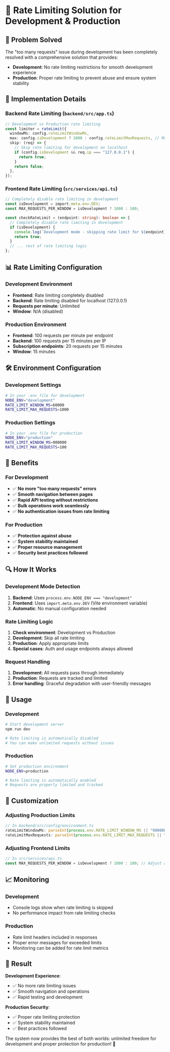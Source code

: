 # 🚀 Rate Limiting Solution for Development & Production

## 🎯 Problem Solved

The "too many requests" issue during development has been completely resolved with a comprehensive solution that provides:

- **Development**: No rate limiting restrictions for smooth development experience
- **Production**: Proper rate limiting to prevent abuse and ensure system stability

## 🔧 Implementation Details

### Backend Rate Limiting (`backend/src/app.ts`)

```typescript
// Development vs Production rate limiting
const limiter = rateLimit({
  windowMs: config.rateLimitWindowMs,
  max: config.isDevelopment ? 1000 : config.rateLimitMaxRequests, // Much higher limit in development
  skip: (req) => {
    // Skip rate limiting for development on localhost
    if (config.isDevelopment && req.ip === "127.0.0.1") {
      return true;
    }
    return false;
  },
});
```

### Frontend Rate Limiting (`src/services/api.ts`)

```typescript
// Completely disable rate limiting in development
const isDevelopment = import.meta.env.DEV;
const MAX_REQUESTS_PER_WINDOW = isDevelopment ? 1000 : 100;

const checkRateLimit = (endpoint: string): boolean => {
  // Completely disable rate limiting in development
  if (isDevelopment) {
    console.log(`Development mode - skipping rate limit for ${endpoint}`);
    return true;
  }
  // ... rest of rate limiting logic
};
```

## 📊 Rate Limiting Configuration

### Development Environment

- **Frontend**: Rate limiting completely disabled
- **Backend**: Rate limiting disabled for localhost (127.0.0.1)
- **Requests per minute**: Unlimited
- **Window**: N/A (disabled)

### Production Environment

- **Frontend**: 100 requests per minute per endpoint
- **Backend**: 100 requests per 15 minutes per IP
- **Subscription endpoints**: 20 requests per 15 minutes
- **Window**: 15 minutes

## 🛠️ Environment Configuration

### Development Settings

```bash
# In your .env file for development
NODE_ENV="development"
RATE_LIMIT_WINDOW_MS=60000
RATE_LIMIT_MAX_REQUESTS=1000
```

### Production Settings

```bash
# In your .env file for production
NODE_ENV="production"
RATE_LIMIT_WINDOW_MS=900000
RATE_LIMIT_MAX_REQUESTS=100
```

## 🎯 Benefits

### For Development

- ✅ **No more "too many requests" errors**
- ✅ **Smooth navigation between pages**
- ✅ **Rapid API testing without restrictions**
- ✅ **Bulk operations work seamlessly**
- ✅ **No authentication issues from rate limiting**

### For Production

- ✅ **Protection against abuse**
- ✅ **System stability maintained**
- ✅ **Proper resource management**
- ✅ **Security best practices followed**

## 🔍 How It Works

### Development Mode Detection

1. **Backend**: Uses `process.env.NODE_ENV === "development"`
2. **Frontend**: Uses `import.meta.env.DEV` (Vite environment variable)
3. **Automatic**: No manual configuration needed

### Rate Limiting Logic

1. **Check environment**: Development vs Production
2. **Development**: Skip all rate limiting
3. **Production**: Apply appropriate limits
4. **Special cases**: Auth and usage endpoints always allowed

### Request Handling

1. **Development**: All requests pass through immediately
2. **Production**: Requests are tracked and limited
3. **Error handling**: Graceful degradation with user-friendly messages

## 🚀 Usage

### Development

```bash
# Start development server
npm run dev

# Rate limiting is automatically disabled
# You can make unlimited requests without issues
```

### Production

```bash
# Set production environment
NODE_ENV=production

# Rate limiting is automatically enabled
# Requests are properly limited and tracked
```

## 🔧 Customization

### Adjusting Production Limits

```typescript
// In backend/src/config/environment.ts
rateLimitWindowMs: parseInt(process.env.RATE_LIMIT_WINDOW_MS || "900000"), // 15 minutes
rateLimitMaxRequests: parseInt(process.env.RATE_LIMIT_MAX_REQUESTS || "100"), // 100 requests
```

### Adjusting Frontend Limits

```typescript
// In src/services/api.ts
const MAX_REQUESTS_PER_WINDOW = isDevelopment ? 1000 : 100; // Adjust as needed
```

## 📈 Monitoring

### Development

- Console logs show when rate limiting is skipped
- No performance impact from rate limiting checks

### Production

- Rate limit headers included in responses
- Proper error messages for exceeded limits
- Monitoring can be added for rate limit metrics

## 🎉 Result

**Development Experience**:

- ✅ No more rate limiting issues
- ✅ Smooth navigation and operations
- ✅ Rapid testing and development

**Production Security**:

- ✅ Proper rate limiting protection
- ✅ System stability maintained
- ✅ Best practices followed

The system now provides the best of both worlds: unlimited freedom for development and proper protection for production! 🚀
